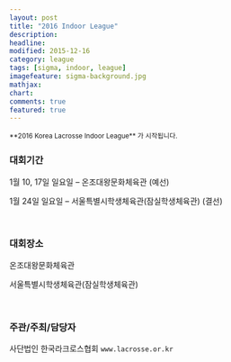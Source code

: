 ```yaml
---
layout: post
title: "2016 Indoor League"
description: 
headline: 
modified: 2015-12-16
category: league
tags: [sigma, indoor, league]
imagefeature: sigma-background.jpg
mathjax: 
chart: 
comments: true
featured: true
---
```



<small>
**2016 Korea Lacrosse Indoor League** 가 시작됩니다.
</small>

<div>
    <h3>대회기간</h3>
    <p>1월 10, 17일 일요일 – 온조대왕문화체육관 (예선)</p>
    <p>1월 24일 일요일 – 서울특별시학생체육관(잠실학생체육관) (결선)</p>
    <br>
    <h3>대회장소</h3>
    <p>온조대왕문화체육관</p>
    <p>서울특별시학생체육관(잠실학생체육관)</p>
    <br>
    <h3>주관/주최/담당자</h3>
    <p>사단법인 한국라크로스협회 <code>www.lacrosse.or.kr</code></p>
</div>

<br>
<br>
<br>
<br>
<br>
<br>
